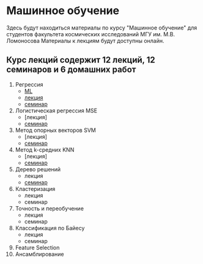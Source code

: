 # Машинное обучение

Здесь будут находиться материалы по курсу "Машинное обучение" для студентов факультета космических исследований МГУ им. М.В. Ломоносова
Материалы к лекциям будут доступны онлайн. 

## Курс лекций содержит 12 лекций, 12 семинаров и 6 домашних работ
1. Регрессия 
     - [ML](MLA.ipynb)
     - [лекция](Regression.ipynb)
     - [семинар](regression_seminar.ipynb)
2. Логистическая регрессия MSE
     - [лекция]
     - [семинар](logistic_seminar.ipynb)
3. Метод опорных векторов SVM
     - [лекция]
     - [семинар](SVM_seminar.ipynb)
4. Метод k-средних KNN
     - [лекция]
     - [семинар](KNN_seminar.ipynb)
5. Дерево решений 
     - лекция
     - [семинар](decision_trees_seminar)
6. Кластеризация
     - лекция
     - семинар
7. Точность и переобучение
     - лекция
     - семинар
8. Классификация по Байесу
     - лекция
     - семинар
9. Feature Selection
10. Ансамблирование



```{tableofcontents}
```
